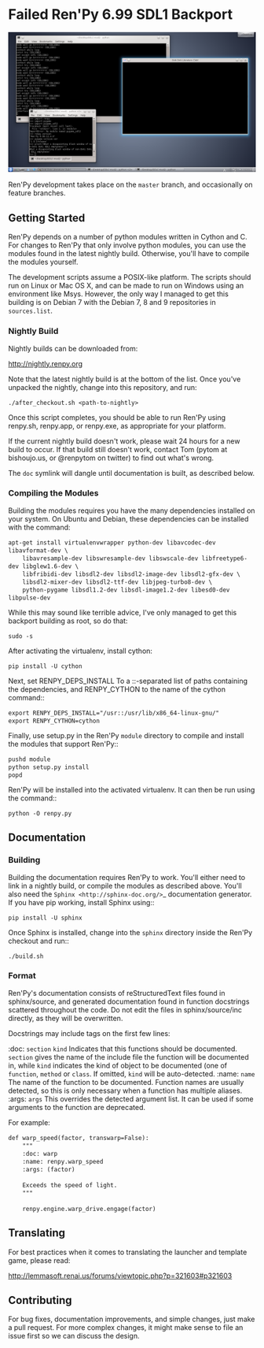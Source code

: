 # Failed Ren'Py 6.99 SDL1 Backport

<p align="center">
  <img src="https://raw.githubusercontent.com/heathercat123/renpy-sdl1/master/renpy.png" />
</p>

Ren'Py development takes place on the ``master`` branch, and occasionally
on feature branches.


## Getting Started

Ren'Py depends on a number of python modules written in Cython and C. For
changes to Ren'Py that only involve python modules, you can use the modules
found in the latest nightly build. Otherwise, you'll have to compile the
modules yourself.

The development scripts assume a POSIX-like platform. The scripts should run
on Linux or Mac OS X, and can be made to run on Windows using an environment
like Msys. However, the only way I managed to get this building is on Debian 7 with the Debian 7, 8 and 9 repositories in `sources.list`.

### Nightly Build

Nightly builds can be downloaded from:

<http://nightly.renpy.org>

Note that the latest nightly build is at the bottom of the list. Once you've
unpacked the nightly, change into this repository, and run:

    ./after_checkout.sh <path-to-nightly>

Once this script completes, you should be able to run Ren'Py using renpy.sh,
renpy.app, or renpy.exe, as appropriate for your platform.

If the current nightly build doesn't work, please wait 24 hours for a new
build to occur. If that build still doesn't work, contact Tom (pytom at bishoujo.us,
or @renpytom on twitter) to find out what's wrong.

The `doc` symlink will dangle until documentation is built, as described
below.

### Compiling the Modules

Building the modules requires you have the many dependencies installed on
your system. On Ubuntu and Debian, these dependencies can be installed with
the command:

    apt-get install virtualenvwrapper python-dev libavcodec-dev libavformat-dev \
        libavresample-dev libswresample-dev libswscale-dev libfreetype6-dev libglew1.6-dev \
        libfribidi-dev libsdl2-dev libsdl2-image-dev libsdl2-gfx-dev \
        libsdl2-mixer-dev libsdl2-ttf-dev libjpeg-turbo8-dev \
        python-pygame libsdl1.2-dev libsdl-image1.2-dev libesd0-dev libpulse-dev

While this may sound like terrible advice, I've only managed to get this backport building as root, so do that:

    sudo -s

After activating the virtualenv, install cython:

    pip install -U cython

Next, set RENPY_DEPS_INSTALL To a ::-separated list of paths containing the
dependencies, and RENPY_CYTHON to the name of the cython command::

    export RENPY_DEPS_INSTALL="/usr::/usr/lib/x86_64-linux-gnu/"
    export RENPY_CYTHON=cython

Finally, use setup.py in the Ren'Py `module` directory to compile and
install the modules that support Ren'Py::

    pushd module
    python setup.py install
    popd

Ren'Py will be installed into the activated virtualenv. It can then be run
using the command::

    python -O renpy.py


## Documentation

### Building

Building the documentation requires Ren'Py to work. You'll either need to
link in a nightly build, or compile the modules as described above. You'll
also need the `Sphinx <http://sphinx-doc.org/>`_ documentation generator.
If you have pip working, install Sphinx using::

    pip install -U sphinx

Once Sphinx is installed, change into the ``sphinx`` directory inside the
Ren'Py checkout and run::

    ./build.sh

### Format

Ren'Py's documentation consists of reStructuredText files found in sphinx/source, and
generated documentation found in function docstrings scattered throughout the code. Do
not edit the files in sphinx/source/inc directly, as they will be overwritten.

Docstrings may include tags on the first few lines:

:doc: `section` `kind`
    Indicates that this functions should be documented. `section` gives
    the name of the include file the function will be documented in, while
    `kind` indicates the kind of object to be documented (one of ``function``,
    ``method`` or ``class``. If omitted, `kind` will be auto-detected.
:name: `name`
    The name of the function to be documented. Function names are usually
    detected, so this is only necessary when a function has multiple aliases.
:args: `args`
    This overrides the detected argument list. It can be used if some arguments
    to the function are deprecated.

For example:

    def warp_speed(factor, transwarp=False):
        """
        :doc: warp
        :name: renpy.warp_speed
        :args: (factor)

        Exceeds the speed of light.
        """

        renpy.engine.warp_drive.engage(factor)


## Translating

For best practices when it comes to translating the launcher and template
game, please read:

<http://lemmasoft.renai.us/forums/viewtopic.php?p=321603#p321603>


## Contributing

For bug fixes, documentation improvements, and simple changes, just
make a pull request. For more complex changes, it might make sense
to file an issue first so we can discuss the design.
